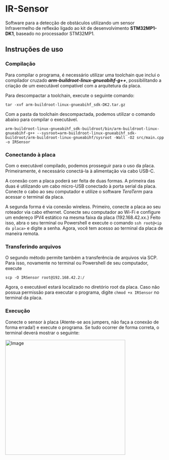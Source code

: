 # IR-Sensor
Software para a detecção de obstáculos utilizando um sensor Infravermelho de reflexão ligado ao kit de desenvolvimento **STM32MP1-DK1**, baseado no processador STM32MP1.

## Instruções de uso

### Compilação
Para compilar o programa, é necessário utilizar uma toolchain que inclui o compilador cruzado _**arm-buildroot-linux-gnueabihf-g++**_, possibilitando a criação de um executável compatível com a arquitetura da placa. 

Para descompactar a toolchain, execute o seguinte comando:

```
tar -xvf arm-buildroot-linux-gnueabihf_sdk-DK2.tar.gz
```

Com a pasta da toolchain descompactada, podemos utilizar o comando abaixo para compilar o executável.
```
arm-buildroot-linux-gnueabihf_sdk-buildroot/bin/arm-buildroot-linux-gnueabihf-g++ --sysroot=arm-buildroot-linux-gnueabihf_sdk-buildroot/arm-buildroot-linux-gnueabihf/sysroot -Wall -O2 src/main.cpp -o IRSensor
```

### Conectando à placa

Com o executável compilado, podemos prosseguir para o uso da placa. Primeiramente, é necessário conectá-la à alimentação via cabo USB-C. 

A conexão com a placa poderá ser feita de duas formas. A primeira das duas é utilizando um cabo micro-USB conectado à porta serial da placa. Conecte o cabo ao seu computador e utilize o software _TeraTerm_ para acessar o terminal da placa.

A segunda forma é via conexão wireless. Primeiro, conecte a placa ao seu roteador via cabo ethernet. Conecte seu computador ao Wi-Fi e configure um endereço IPV4 estático na mesma faixa da placa (192.168.42.xx.}
Feito isso, abra o seu terminal ou Powershell e execute o comando `ssh root@<ip da placa>` e digite a senha. Agora, você tem acesso ao terminal da placa de maneira remota.

### Transferindo arquivos

O segundo método permite também a transferência de arquivos via SCP. Para isso, novamente no terminal ou Powershell de seu computador, execute 
```
scp -O IRSensor root@192.168.42.2:/
```

Agora, o executável estará localizado no diretório root da placa. Caso não possua permissão para executar o programa, digite `chmod +x IRSensor` no terminal da placa.

### Execução

Conecte o sensor à placa (Atente-se aos jumpers, não faça a conexão de forma errada!) e execute o programa. Se tudo ocorrer de forma correta, o terminal deverá mostrar o seguinte:

<img width="379" height="364" alt="Image" src="https://github.com/user-attachments/assets/8f3a4205-c5c7-4957-babe-96eca8f7d4d3" />

